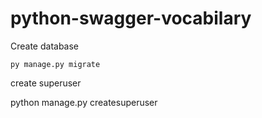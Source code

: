 # python-swagger-vocabilary

Create database

<code>py manage.py migrate</code>

create superuser

python manage.py createsuperuser
